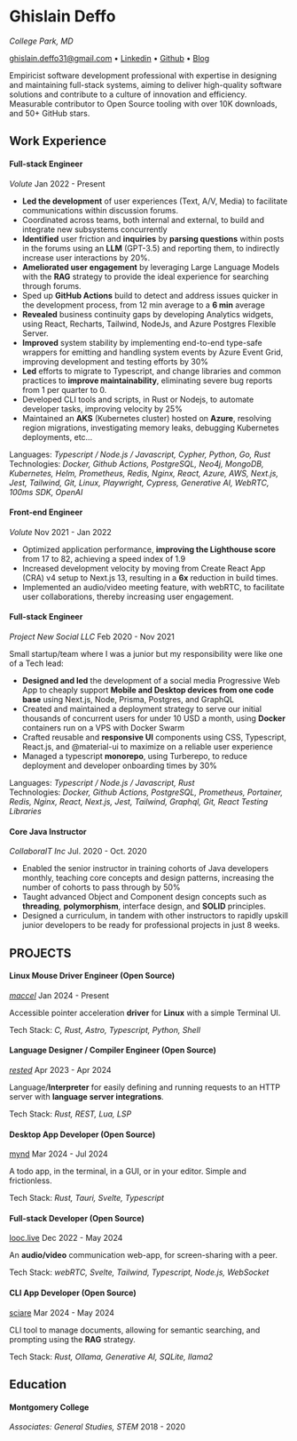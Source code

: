 # Ghislain Deffo

_College Park, MD_

ghislain.deffo31@gmail.com • [Linkedin](https://linkedin.com/in/ghislainDeffo) • [Github](http://github.com/Gnarus-G) • [Blog](https://bytin.tech/blog)

Empiricist software development professional with expertise in designing and maintaining
full-stack systems, aiming to deliver high-quality software solutions and contribute to a
culture of innovation and efficiency. Measurable contributor to Open Source tooling with
over 10K downloads, and 50+ GitHub stars.

## Work Experience

#### Full-stack Engineer

_Volute_ Jan 2022 - Present

- **Led the development** of user experiences (Text, A/V, Media) to facilitate communications within discussion forums.
- Coordinated across teams, both internal and external, to build and integrate new subsystems concurrently
- **Identified** user friction and **inquiries** by **parsing questions** within posts in the forums using an **LLM** (GPT-3.5) and
  reporting them, to indirectly increase user interactions by 20%.
- **Ameliorated user engagement** by leveraging Large Language Models with the **RAG** strategy to provide the ideal
  experience for searching through forums.
- Sped up **GitHub Actions** build to detect and address issues quicker in the development process, from 12 min average to
  a **6 min** average
- **Revealed** business continuity gaps by developing Analytics widgets, using React, Recharts, Tailwind, NodeJs, and
  Azure Postgres Flexible Server.
- **Improved** system stability by implementing end-to-end type-safe wrappers for emitting and handling system events
  by Azure Event Grid, improving development and testing efforts by 30%
- **Led** efforts to migrate to Typescript, and change libraries and common practices to **improve maintainability**,
  eliminating severe bug reports from 1 per quarter to 0.
- Developed CLI tools and scripts, in Rust or Nodejs, to automate developer tasks, improving velocity by 25%
- Maintained an **AKS** (Kubernetes cluster) hosted on **Azure**, resolving region migrations, investigating memory leaks,
  debugging Kubernetes deployments, etc...

Languages: _Typescript / Node.js / Javascript, Cypher, Python, Go, Rust_  
Technologies: _Docker, Github Actions, PostgreSQL, Neo4j, MongoDB, Kubernetes, Helm, Prometheus, Redis, Nginx, React, Azure, AWS, Next.js, Jest, Tailwind, Git, Linux, Playwright, Cypress, Generative AI, WebRTC, 100ms SDK, OpenAI_

#### Front-end Engineer

_Volute_ Nov 2021 - Jan 2022

- Optimized application performance, **improving the Lighthouse score** from 17 to 82, achieving a speed index of 1.9
- Increased development velocity by moving from Create React App (CRA) v4 setup to Next.js 13, resulting in a **6x**
  reduction in build times.
- Implemented an audio/video meeting feature, with webRTC, to facilitate user collaborations, thereby increasing user engagement.

#### Full-stack Engineer

_Project New Social LLC_ Feb 2020 - Nov 2021

Small startup/team where I was a junior but my responsibility were like one of a Tech lead:

- **Designed and led** the development of a social media Progressive Web App to cheaply support **Mobile and Desktop
  devices from one code base** using Next.js, Node, Prisma, Postgres, and GraphQL
- Created and maintained a deployment strategy to serve our initial thousands of concurrent users for under 10 USD a
  month, using **Docker** containers run on a VPS with Docker Swarm
- Crafted reusable and **responsive UI** components using CSS, Typescript, React.js, and @material-ui to maximize on
  a reliable user experience
- Managed a typescript **monorepo**, using Turberepo, to reduce deployment and developer onboarding times by 30%

Languages: _Typescript / Node.js / Javascript, Rust_  
Technologies: _Docker, Github Actions, PostgreSQL, Prometheus, Portainer, Redis, Nginx, React, Next.js, Jest, Tailwind, Graphql, Git, React Testing Libraries_

#### Core Java Instructor

_CollaboraIT Inc_ Jul. 2020 - Oct. 2020

- Enabled the senior instructor in training cohorts of Java developers monthly, teaching core concepts and design
  patterns, increasing the number of cohorts to pass through by 50%
- Taught advanced Object and Component design concepts such as **threading**, **polymorphism**, interface design, and
  **SOLID** principles.
- Designed a curriculum, in tandem with other instructors to rapidly upskill junior developers to be ready for
  professional projects in just 8 weeks.

## PROJECTS

#### Linux Mouse Driver Engineer (Open Source)

[_maccel_](https://github.com/Gnarus-G/maccel) Jan 2024 - Present

Accessible pointer acceleration **driver** for **Linux** with a simple Terminal UI.

Tech Stack: _C, Rust, Astro, Typescript, Python, Shell_

#### Language Designer / Compiler Engineer (Open Source)

[_rested_](https://github.com/Gnarus-G/rested) Apr 2023 - Apr 2024

Language/**Interpreter** for easily defining and running requests to an HTTP server with **language server integrations**.

Tech Stack: _Rust, REST, Lua, LSP_

#### Desktop App Developer (Open Source)

[mynd](https://github.com/Gnarus-G/mynd) Mar 2024 - Jul 2024

A todo app, in the terminal, in a GUI, or in your editor. Simple and frictionless.

Tech Stack: _Rust, Tauri, Svelte, Typescript_

#### Full-stack Developer (Open Source)

[looc.live](https://github.com/Gnarus-G/looc.live) Dec 2022 - May 2024

An **audio/video** communication web-app, for screen-sharing with a peer.

Tech Stack: _webRTC, Svelte, Tailwind, Typescript, Node.js, WebSocket_

#### CLI App Developer (Open Source)

[sciare](https://github.com/Gnarus-G/sciare) Mar 2024 - May 2024

CLI tool to manage documents, allowing for semantic searching, and prompting using the
**RAG** strategy.

Tech Stack: _Rust, Ollama, Generative AI, SQLite, llama2_

## Education

#### Montgomery College

_Associates: General Studies, STEM_ 2018 - 2020
